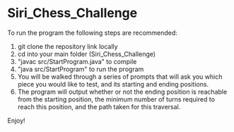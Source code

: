 # Siri_Chess_Challenge

To run the program the following steps are recommended:
1. git clone the repository link locally
2. cd into your main folder (Siri_Chess_Challenge)
3. "javac src/StartProgram.java" to compile
4. "java src/StartProgram" to run the program
5. You will be walked through a series of prompts that will ask you which piece you would like to test, and its starting and ending positions.
6. The program will output whether or not the ending position is reachable from the starting position, the minimum number of turns required to reach this position, and the path taken for this traversal.

Enjoy!
